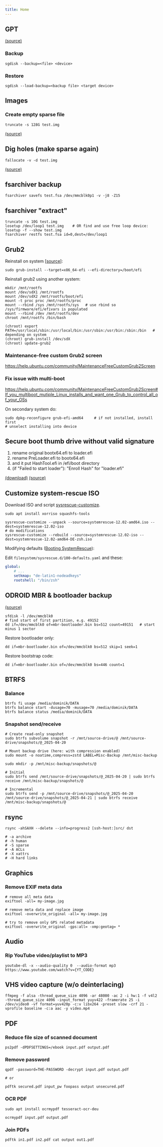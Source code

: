 ```yaml
---
title: Home
---
```


## GPT

[(source)](https://www.dedoimedo.com/computers/gpt-disk-backup-partition-table.html)

### Backup

```shell
sgdisk --backup=<file> <device>
```

### Restore

```shell
sgdisk --load-backup=<backup file> <target device>
```

## Images

### Create empty sparse file

```shell
truncate -s 128G test.img
```

[(source)](https://www.systutorials.com/handling-sparse-files-on-linux/)

## Dig holes (make sparse again)

```shell
fallocate -v -d test.img
```

[(source)](https://www.systutorials.com/handling-sparse-files-on-linux/#comment-170695)


## fsarchiver backup

```shell
fsarchiver savefs test.fsa /dev/mmcblk0p1 -v -j8 -Z15
```

## fsarchiver "extract"

```shell
truncate -s 10G test.img
losetup /dev/loop1 test.img    # OR find and use free loop device: losetup -f --show test.img
fsarchiver restfs test.fsa id=0,dest=/dev/loop1
```


## Grub2

Reinstall on system [[source](https://superuser.com/questions/376470/how-to-reinstall-grub2-efi#comment1546454_721045)]:

```shell
sudo grub-install --target=x86_64-efi --efi-directory=/boot/efi
```

Reinstall grub2 using another system:

```shell
mkdir /mnt/rootfs
mount /dev/sdX1 /mnt/rootfs
mount /dev/sdX2 /mnt/rootfs/boot/efi
mount -t proc proc /mnt/rootfs/proc
mount --rbind /sys /mnt/rootfs/sys   # use rbind so /sys/firmware/efi/efivars is populated
mount --rbind /dev /mnt/rootfs/dev
chroot /mnt/rootfs /bin/bash

(chroot) export PATH=/usr/local/sbin:/usr/local/bin:/usr/sbin:/usr/bin:/sbin:/bin   # depending on system
(chroot) grub-install /dev/sdX
(chroot) update-grub2
```

### Maintenance-free custom Grub2 screen

https://help.ubuntu.com/community/MaintenanceFreeCustomGrub2Screen

### Fix issue with multi-boot

https://help.ubuntu.com/community/MaintenanceFreeCustomGrub2Screen#If_you_multiboot_mutiple_Linux_installs_and_want_one_Grub_to_control_all_of_your_OSs

On secondary system do:

```shell
sudo dpkg-reconfigure grub-efi-amd64     # if not installed, install first
# unselect installing into device
```

## Secure boot thumb drive without valid signature

  1. rename original bootx64.efi to loader.efi
  2. rename PreLoader.efi to bootx64.efi
  3. and it put HashTool.efi in /efi/boot directory
  4. (if "Failed to start loader"): "Enroll Hash" for "loader.efi"

[(download)](https://blog.hansenpartnership.com/linux-foundation-secure-boot-system-released/)
[(source)](https://gitlab.com/systemrescue/systemrescue-sources/-/issues/50)

## Customize system-rescue ISO

Download ISO and script [sysrescue-customize](https://www.system-rescue.org/scripts/sysrescue-customize/).

```shell
sudo apt install xorriso squashfs-tools

sysrescue-customize --unpack --source=systemrescue-12.02-amd64.iso --dest=systemrescue-12.02-iso
# do modifications
sysrescue-customize --rebuild --source=systemrescue-12.02-iso --dest=systemrescue-12.02-amd64-DE-zsh.iso
```

Modifying defaults ([Booting SystemRescue](https://www.system-rescue.org/manual/Booting_SystemRescue/)):

Edit `filesystem/sysrescue.d/100-defaults.yaml` and these:

```yaml
global:
    # ...
    setkmap: "de-latin1-nodeadkeys"
    rootshell: "/bin/zsh"
```

## ODROID MBR & bootloader backup

[(source)](https://forum.odroid.com/viewtopic.php?t=22930)


```shell
sfdisk -l /dev/mmcblk0
# find start of first partition, e.g. 49152
dd if=/dev/mmcblk0 of=mbr-bootloader.bin bs=512 count=49151   # start minus 1 sector
```

Restore bootloader only:

```shell
dd if=mbr-bootloader.bin of=/dev/mmcblk0 bs=512 skip=1 seek=1
```

Restore bootstrap code:

```shell
dd if=mbr-bootloader.bin of=/dev/mmcblk0 bs=446 count=1
```


## BTRFS


### Balance

```shell
btrfs fi usage /media/dominik/DATA
btrfs balance start -dusage=70 -musage=70 /media/dominik/DATA
btrfs balance status /media/dominik/DATA
```

### Snapshot send/receive

```shell
# Create read-only snapshot
sudo btrfs subvolume snapshot -r /mnt/source-drive/@ /mnt/source-drive/snapshots/@_2025-04-20

# Mount backup drive (here: with compression enabled)
sudo mount -o noatime,compress=zstd LABEL=Misc-Backup /mnt/misc-backup

sudo mkdir -p /mnt/misc-backup/snapshots/@

# Initial
sudo btrfs send /mnt/source-drive/snapshots/@_2025-04-20 | sudo btrfs receive /mnt/misc-backup/snapshots/@

# Incremental
sudo btrfs send -p /mnt/source-drive/snapshots/@_2025-04-20 /mnt/source-drive/snapshots/@_2025-04-21 | sudo btrfs receive /mnt/misc-backup/snapshots/@
```

## rsync

```shell
rsync -ahSAXH --delete --info=progress2 [ssh-host:]src/ dst

# -a archive
# -h human
# -S sparse
# -A ACLs
# -X xattrs
# -H hard links
```

## Graphics

### Remove EXIF meta data

```shell
# remove all meta data
exiftool -all= my-image.jpg

# remove meta data and replace image
exiftool -overwrite_original -all= my-image.jpg

# try to remove only GPS related metadata
exiftool -overwrite_original -gps:all= -xmp:geotag= *
```


## Audio

### Rip YouTube video/playlist to MP3

```
youtube-dl -x --audio-quality 0  --audio-format mp3 https://www.youtube.com/watch?v={YT_CODE}
```

## VHS video capture (w/o deinterlacing)

```shell
ffmpeg -f alsa -thread_queue_size 4096 -ar 48000 -ac 2 -i hw:1 -f v4l2 -thread_queue_size 4096 -input_format yuyv422 -framerate 25 -i /dev/video0 -vf format=yuv420p -c:v libx264 -preset slow -crf 21 -vprofile baseline -c:a aac -y video.mp4
```

## PDF

### Reduce file size of scanned document

```shell
ps2pdf -dPDFSETTINGS=/ebook input.pdf output.pdf
```

### Remove password

```shell
qpdf -password=THE-PASSWORD -decrypt input.pdf output.pdf

# or

pdftk secured.pdf input_pw foopass output unsecured.pdf
```

### OCR PDF

``` shell
sudo apt install ocrmypdf tesseract-ocr-deu

ocrmypdf input.pdf output.pdf
```

### Join PDFs

```shell
pdftk in1.pdf in2.pdf cat output out1.pdf
```

